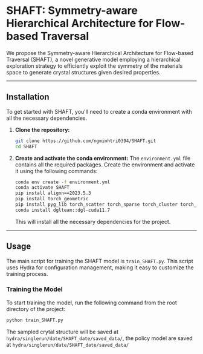 # SHAFT: Symmetry-aware Hierarchical Architecture for Flow-based Traversal

We propose the Symmetry-aware Hierarchical Architecture for Flow-based Traversal (SHAFT), a novel generative model employing a hierarchical exploration strategy to efficiently exploit the symmetry of the materials space to generate crystal structures given desired properties.

---

## Installation

To get started with SHAFT, you'll need to create a conda environment with all the necessary dependencies.

1.  **Clone the repository:**
    ```bash
    git clone https://github.com/ngminhtri0394/SHAFT.git
    cd SHAFT
    ```

2.  **Create and activate the conda environment:**
    The `environment.yml` file contains all the required packages. Create the environment and activate it using the following commands:
    ```bash
    conda env create -f environment.yml
    conda activate SHAFT
    pip install alignn==2023.5.3
    pip install torch_geometric
    pip install pyg_lib torch_scatter torch_sparse torch_cluster torch_spline_conv -f https://data.pyg.org/whl/torch-1.13.0+cu117.html
    conda install dglteam::dgl-cuda11.7
    ```
    This will install all the necessary dependencies for the project.

---

## Usage

The main script for training the SHAFT model is `train_SHAFT.py`. This script uses Hydra for configuration management, making it easy to customize the training process.


### Training the Model

To start training the model, run the following command from the root directory of the project:

```bash
python train_SHAFT.py
```
The sampled crytal structure will be saved at `hydra/singlerun/date/SHAFT_date/saved_data/`, the policy model are saved at `hydra/singlerun/date/SHAFT_date/saved_data/`

